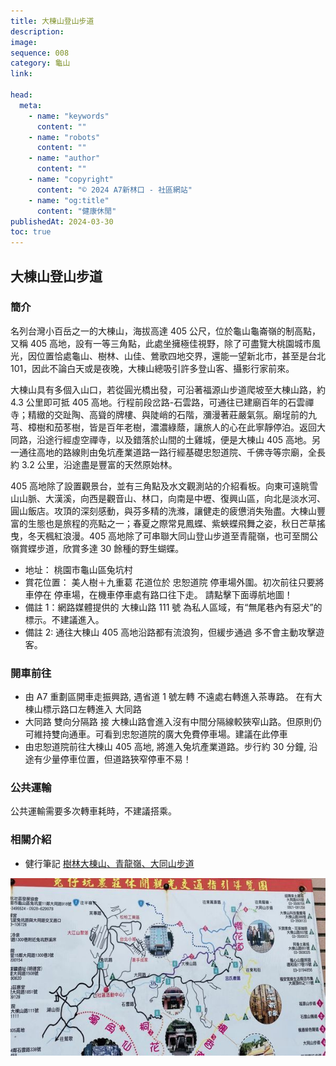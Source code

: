 ```yaml
---
title: 大棟山登山步道
description:
image:
sequence: 008
category: 龜山
link:

head:
  meta:
    - name: "keywords"
      content: ""
    - name: "robots"
      content: ""
    - name: "author"
      content: ""
    - name: "copyright"
      content: "© 2024 A7新林口 - 社區網站"
    - name: "og:title"
      content: "健康休閒"
publishedAt: 2024-03-30
toc: true
---
```


## 大棟山登山步道

### 簡介

名列台灣小百岳之一的大棟山，海拔高達 405 公尺，位於龜山龜崙嶺的制高點，又稱 405 高地，設有一等三角點，此處坐擁極佳視野，除了可盡覽大桃園城市風光，因位置恰處龜山、樹林、山佳、鶯歌四地交界，還能一望新北市，甚至是台北 101，因此不論白天或是夜晚，大棟山總吸引許多登山客、攝影行家前來。

大棟山具有多個入山口，若從圓光橋出發，可沿著福源山步道爬坡至大棟山路，約 4.3 公里即可抵 405 高地。行程前段岔路-石雲路，可通往已建廟百年的石雲禪寺；精緻的交趾陶、高聳的牌樓、與陡峭的石階，瀰漫著莊嚴氣氛。廟埕前的九芎、樟樹和茄苳樹，皆是百年老樹，濃濃綠蔭，讓旅人的心在此寧靜停泊。返回大同路，沿途行經虛空禪寺，以及錯落於山間的土雞城，便是大棟山 405 高地。另一通往高地的路線則由兔坑產業道路一路行經基礎忠恕道院、千佛寺等宗廟，全長約 3.2 公里，沿途盡是豐富的天然原始林。

405 高地除了設置觀景台，並有三角點及水文觀測站的介紹看板。向東可遠眺雪山山脈、大漢溪，向西是觀音山、林口，向南是中壢、復興山區，向北是淡水河、圓山飯店。攻頂的深刻感動，與芬多精的洗滌，讓健走的疲憊消失殆盡。大棟山豐富的生態也是旅程的亮點之一；春夏之際常見鳳蝶、紫蛺蝶飛舞之姿，秋日芒草搖曳，冬天楓紅浪漫。405 高地除了可串聯大同山登山步道至青龍嶺，也可至關公嶺賞蝶步道，欣賞多達 30 餘種的野生蝴蝶。

- 地址： 桃園市龜山區兔坑村
- 賞花位置： 美人樹＋九重葛 花道位於 忠恕道院 停車場外圍。初次前往只要將車停在 停車場，在機車停車處有路口往下走。 請點擊下面導航地圖！
- 備註 1：網路媒體提供的 大棟山路 111 號 為私人區域，有“無尾巷內有惡犬”的標示。不建議進入。
- 備註 2: 通往大棟山 405 高地沿路都有流浪狗，但緩步通過 多不會主動攻擊遊客。

### 開車前往

- 由 A7 重劃區開車走振興路, 遇省道 1 號左轉 不遠處右轉進入茶專路。 在有大棟山標示路口左轉進入 大同路
- 大同路 雙向分隔路 接 大棟山路會進入沒有中間分隔線較狹窄山路。但原則仍可維持雙向通車。可看到忠恕道院的廣大免費停車場。建議在此停車
- 由忠恕道院前往大棟山 405 高地, 將進入兔坑產業道路。步行約 30 分鐘, 沿途有少量停車位置，但道路狹窄停車不易！

### 公共運輸

公共運輸需要多次轉車耗時，不建議搭乘。

### 相關介紹

- 健行筆記 <a href="https://hiking.biji.co/index.php?q=trail&act=detail&id=212">樹林大棟山、青龍嶺、大同山步道</a>

![t008-01.jpeg](/images/trail/t008-01.jpeg)
